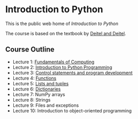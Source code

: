 # Introduction to Python
This is the public web home of _Introduction to Python_

The course is based on the textbook by [Deitel and Deitel](https://deitel.com/intro-to-python-for-computer-science-and-data-science/). 

## Course Outline
* Lecture 1: [Fundamentals of Computing](https://github.com/dmochow/intro_to_python/blob/main/L01.ipynb)
* Lecture 2: [Introduction to Python Programming](https://github.com/dmochow/intro_to_python/blob/main/L02.ipynb)
* Lecture 3: [Control statements and program development](https://github.com/dmochow/intro_to_python/blob/main/L03.ipynb)
* Lecture 4: [Functions](https://github.com/dmochow/intro_to_python/blob/main/L04.ipynb)
* Lecture 5: [Lists and tuples](https://github.com/dmochow/intro_to_python/blob/main/L05.ipynb)
* Lecture 6: [Dictionaries](https://github.com/dmochow/intro_to_python/blob/main/L06.ipynb)
* Lecture 7: NumPy arrays
* Lecture 8: Strings
* Lecture 9: Files and exceptions
* Lecture 10: Introduction to object-oriented programming
